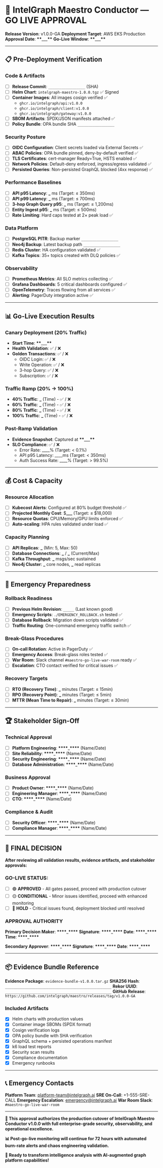 # 🚀 IntelGraph Maestro Conductor — GO LIVE APPROVAL

**Release Version**: v1.0.0-GA
**Deployment Target**: AWS EKS Production
**Approval Date**: **\*\***\_\_\_**\*\***
**Go-Live Window**: **\*\***\_\_\_**\*\***

---

## 📋 **Pre-Deployment Verification**

### Code & Artifacts

- [ ] **Release Commit**: `_________________` (SHA)
- [ ] **Helm Chart**: `intelgraph-maestro-1.0.0.tgz` ✅ Signed
- [ ] **Container Images**: All images cosign verified ✅
  - `ghcr.io/intelgraph/api:v1.0.0`
  - `ghcr.io/intelgraph/client:v1.0.0`
  - `ghcr.io/intelgraph/gateway:v1.0.0`
- [ ] **SBOM Artifacts**: SPDX/JSON manifests attached ✅
- [ ] **Policy Bundle**: OPA bundle SHA `_________________`

### Security Posture

- [ ] **OIDC Configuration**: Client secrets loaded via External Secrets ✅
- [ ] **ABAC Policies**: OPA bundle pinned, deny-by-default verified ✅
- [ ] **TLS Certificates**: cert-manager Ready=True, HSTS enabled ✅
- [ ] **Network Policies**: Default-deny enforced, ingress/egress validated ✅
- [ ] **Persisted Queries**: Non-persisted GraphQL blocked (4xx response) ✅

### Performance Baselines

- [ ] **API p95 Latency**: **\_** ms (Target: ≤ 350ms)
- [ ] **API p99 Latency**: **\_** ms (Target: ≤ 700ms)
- [ ] **3-hop Graph Query p95**: **\_** ms (Target: ≤ 1,200ms)
- [ ] **Entity Ingest p95**: **\_** ms (Target: ≤ 500ms)
- [ ] **Rate Limiting**: Hard caps tested at 2× peak load ✅

### Data Platform

- [ ] **PostgreSQL PITR**: Backup marker `_________________`
- [ ] **Neo4j Backup**: Latest backup path `_________________`
- [ ] **Redis Cluster**: HA configuration validated ✅
- [ ] **Kafka Topics**: 35+ topics created with DLQ policies ✅

### Observability

- [ ] **Prometheus Metrics**: All SLO metrics collecting ✅
- [ ] **Grafana Dashboards**: 5 critical dashboards configured ✅
- [ ] **OpenTelemetry**: Traces flowing from all services ✅
- [ ] **Alerting**: PagerDuty integration active ✅

---

## 📊 **Go-Live Execution Results**

### Canary Deployment (20% Traffic)

- **Start Time**: **\*\***\_\_\_**\*\***
- **Health Validation**: ✅ / ❌
- **Golden Transactions**: ✅ / ❌
  - OIDC Login: ✅ / ❌
  - Write Operation: ✅ / ❌
  - 3-hop Query: ✅ / ❌
  - Subscription: ✅ / ❌

### Traffic Ramp (20% → 100%)

- **40% Traffic**: **\_** (Time) - ✅ / ❌
- **60% Traffic**: **\_** (Time) - ✅ / ❌
- **80% Traffic**: **\_** (Time) - ✅ / ❌
- **100% Traffic**: **\_** (Time) - ✅ / ❌

### Post-Ramp Validation

- **Evidence Snapshot**: Captured at **\*\***\_\_\_**\*\***
- **SLO Compliance**: ✅ / ❌
  - Error Rate: \_\_\_\_% (Target: < 0.1%)
  - API p95 Latency: \_\_\_\_ms (Target: < 350ms)
  - Auth Success Rate: \_\_\_\_% (Target: > 99.5%)

---

## 💰 **Cost & Capacity**

### Resource Allocation

- [ ] **Kubecost Alerts**: Configured at 80% budget threshold ✅
- [ ] **Projected Monthly Cost**: $**\_\_\_** (Target: ≤ $18,000)
- [ ] **Resource Quotas**: CPU/Memory/GPU limits enforced ✅
- [ ] **Auto-scaling**: HPA rules validated under load ✅

### Capacity Planning

- [ ] **API Replicas**: **\_** (Min: 5, Max: 50)
- [ ] **Database Connections**: **\_** / **\_** (Current/Max)
- [ ] **Kafka Throughput**: **\_** msgs/sec sustained
- [ ] **Neo4j Cluster**: **\_** core nodes, **\_** read replicas

---

## 🚨 **Emergency Preparedness**

### Rollback Readiness

- [ ] **Previous Helm Revision**: `_____` (Last known good)
- [ ] **Emergency Scripts**: `./EMERGENCY_ROLLBACK.sh` tested ✅
- [ ] **Database Rollback**: Migration down scripts validated ✅
- [ ] **Traffic Routing**: One-command emergency traffic switch ✅

### Break-Glass Procedures

- [ ] **On-call Rotation**: Active in PagerDuty ✅
- [ ] **Emergency Access**: Break-glass roles tested ✅
- [ ] **War Room**: Slack channel `#maestro-go-live-war-room` ready ✅
- [ ] **Escalation**: CTO contact verified for critical issues ✅

### Recovery Targets

- [ ] **RTO (Recovery Time)**: **\_** minutes (Target: ≤ 15min)
- [ ] **RPO (Recovery Point)**: **\_** minutes (Target: ≤ 5min)
- [ ] **MTTR (Mean Time to Repair)**: **\_** minutes (Target: ≤ 30min)

---

## 🏆 **Stakeholder Sign-Off**

### Technical Approval

- [ ] **Platform Engineering**: **\*\*\*\***\_**\*\*\*\*** (Name/Date)
- [ ] **Site Reliability**: **\*\*\*\***\_**\*\*\*\*** (Name/Date)
- [ ] **Security Engineering**: **\*\*\*\***\_**\*\*\*\*** (Name/Date)
- [ ] **Database Administration**: **\*\*\*\***\_**\*\*\*\*** (Name/Date)

### Business Approval

- [ ] **Product Owner**: **\*\*\*\***\_**\*\*\*\*** (Name/Date)
- [ ] **Engineering Manager**: **\*\*\*\***\_**\*\*\*\*** (Name/Date)
- [ ] **CTO**: **\*\*\*\***\_**\*\*\*\*** (Name/Date)

### Compliance & Audit

- [ ] **Security Officer**: **\*\*\*\***\_**\*\*\*\*** (Name/Date)
- [ ] **Compliance Manager**: **\*\*\*\***\_**\*\*\*\*** (Name/Date)

---

## 🎯 **FINAL DECISION**

**After reviewing all validation results, evidence artifacts, and stakeholder approvals:**

### **GO-LIVE STATUS**:

- [ ] 🟢 **APPROVED** - All gates passed, proceed with production cutover
- [ ] 🟡 **CONDITIONAL** - Minor issues identified, proceed with enhanced monitoring
- [ ] 🔴 **HOLD** - Critical issues found, deployment blocked until resolved

### **APPROVAL AUTHORITY**

**Primary Decision Maker**: **\*\*\*\***\_**\*\*\*\***
**Signature**: **\*\*\*\***\_**\*\*\*\***
**Date**: **\*\*\*\***\_**\*\*\*\***
**Time**: **\*\*\*\***\_**\*\*\*\***

**Secondary Approver**: **\*\*\*\***\_**\*\*\*\***
**Signature**: **\*\*\*\***\_**\*\*\*\***
**Date**: **\*\*\*\***\_**\*\*\*\***

---

## 📦 **Evidence Bundle Reference**

**Evidence Package**: `evidence-bundle-v1.0.0.tar.gz`
**SHA256 Hash**: `_________________________________________________`
**Rekor UUID**: `_________________________________________________`
**GitHub Release**: `https://github.com/intelgraph/maestro/releases/tag/v1.0.0-GA`

### Included Artifacts

- [x] Helm charts with production values
- [x] Container image SBOMs (SPDX format)
- [x] Cosign verification logs
- [x] OPA policy bundle with SHA verification
- [x] GraphQL schema + persisted operations manifest
- [x] k6 load test reports
- [x] Security scan results
- [x] Compliance documentation
- [x] Emergency runbooks

---

## 📞 **Emergency Contacts**

**Platform Team**: platform-team@intelgraph.ai
**SRE On-Call**: +1-555-SRE-CALL
**Emergency Escalation**: emergency@intelgraph.ai
**War Room Slack**: `#maestro-go-live-war-room`

---

**🚀 This approval authorizes the production cutover of IntelGraph Maestro Conductor v1.0.0 with full enterprise-grade security, observability, and operational excellence.**

**📊 Post-go-live monitoring will continue for 72 hours with automated burn-rate alerts and chaos engineering validation.**

**🎉 Ready to transform intelligence analysis with AI-augmented graph platform capabilities!**
